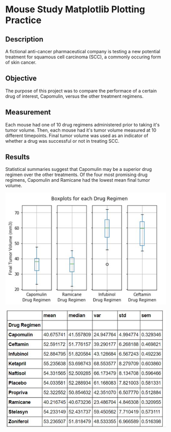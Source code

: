 # Mouse Study Matplotlib Plotting Practice

## Description
A fictional anti-cancer pharmaceutical company is testing a new potential treatment for squamous cell carcinoma (SCC), a commonly occuring form of skin cancer.
## Objective
The purpose of this project was to compare the performace of a certain drug of interest, Capomulin, versus the other treatment regimens. 
## Measurement
Each mouse had one of 10 drug regimens administered prior to taking it's tumor volume. Then, each mouse had it's tumor volume measured at 10 different timepoints. Final tumor volume was used as an indicator of whether a drug was successful or not in treating SCC.
## Results
Statistical summaries suggest that Capomulin may be a superior drug regimen over the other treatments. Of the four most promising drug regimens, Capomulin and Ramicane had the lowest mean final tumor volume.

![Boxplots](Images/Boxplots.JPG)

![Descriptive_Stats](Images/Descriptive_Stats.JPG)

